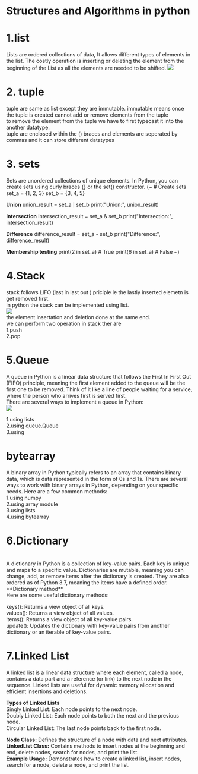 # Structures and Algorithms in python

<h1> 1.list </h1>
    Lists are ordered collections of data, It allows different types of elements in the list. The costly operation is inserting or deleting the element from the beginning of the List as all the elements are needed to be shifted. 
    <img src="https://github.com/user-attachments/assets/974869e3-a0ef-4762-8f4e-dab63c52af9b">

<h1>2. tuple </h1>
    tuple are same as list except they are immutable. immutable means once the tuple is created cannot add or remove elements from the tuple <br> to remove the element from the tuple we have to first typecast it into the another datatype.
    <br>
    tuple are enclosed within the () braces and elements are seperated by commas and it can store different datatypes 

<h1>3. sets </h3>
     
Sets are unordered collections of unique elements. In Python, you can create sets using curly braces {} or the set() constructor.
(~ # Create sets
set_a = {1, 2, 3}
set_b = {3, 4, 5}

**Union**
union_result = set_a | set_b
print("Union:", union_result)

**Intersection**
intersection_result = set_a & set_b
print("Intersection:", intersection_result)

**Difference**
difference_result = set_a - set_b
print("Difference:", difference_result)

**Membership testing**
print(2 in set_a)  # True
print(6 in set_a)  # False
~)

<h1>4.Stack</h1>
stack follows LIFO (last in last out ) priciple ie the lastly inserted elemetn is get removed first.
<br> in python the stack can be implemented using list.
<br> <img src = "https://github.com/user-attachments/assets/87984e52-035b-4af7-8069-6a4dc84d7d64" !>
<br> the element insertation and deletion done at the same end.
<br> we can perform two operation in stack ther are <br> 1.push <br> 2.pop

<h1>5.Queue</h1>
A queue in Python is a linear data structure that follows the First In First Out (FIFO) principle, meaning the first element added to the queue will be the first one to be removed. Think of it like a line of people waiting for a service, where the person who arrives first is served first.<br>
There are several ways to implement a queue in Python:<br>
<img src="https://github.com/user-attachments/assets/a01ea920-0d54-4963-a25b-1379d10dbe8c">

1.using lists<br>2.using queue.Queue<br>3.using 

<h1>bytearray</h1>
A binary array in Python typically refers to an array that contains binary data, which is data represented in the form of 0s and 1s. There are several ways to work with binary arrays in Python, depending on your specific needs. Here are a few common methods:<br>
1.using numpy <br>2.using array module <br>3.using lists <br>4.using bytearray

<h1>6.Dictionary</h1>
<br>A dictionary in Python is a collection of key-value pairs. Each key is unique and maps to a specific value. Dictionaries are mutable, meaning you can change, add, or remove items after the dictionary is created. They are also ordered as of Python 3.7, meaning the items have a defined order.
<br>
**Dictionary method**
<br>
Here are some useful dictionary methods:<br>

keys(): Returns a view object of all keys.<br>
values(): Returns a view object of all values.<br>
items(): Returns a view object of all key-value pairs.<br>
update(): Updates the dictionary with key-value pairs from another dictionary or an iterable of key-value pairs.

<h1>7.Linked List</h1>
A linked list is a linear data structure where each element, called a node, contains a data part and a reference (or link) to the next node in the sequence. Linked lists are useful for dynamic memory allocation and efficient insertions and deletions.<br>

**Types of Linked Lists**<br>
Singly Linked List: Each node points to the next node.<br>
Doubly Linked List: Each node points to both the next and the previous node.<br>
Circular Linked List: The last node points back to the first node.<br>

**Node Class:** Defines the structure of a node with data and next attributes.<br>
**LinkedList Class:** Contains methods to insert nodes at the beginning and end, delete nodes, search for nodes, and print the list.<br>
**Example Usage:** Demonstrates how to create a linked list, insert nodes, search for a node, delete a node, and print the list.<br>


